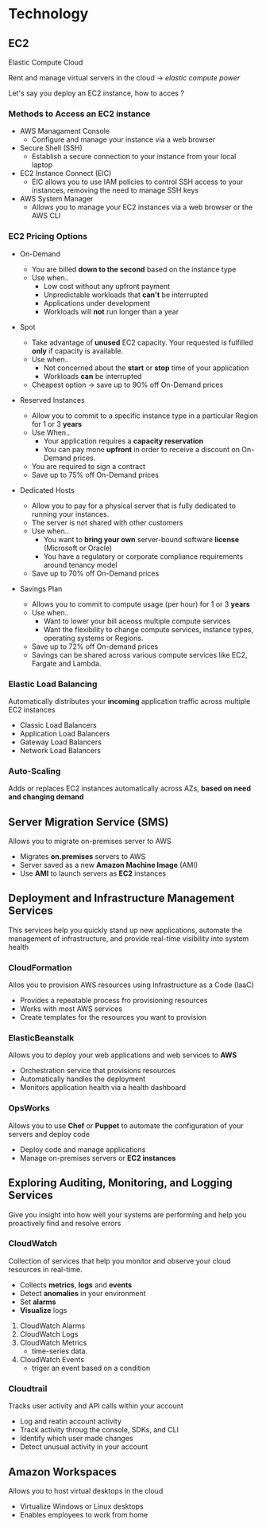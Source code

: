 # Technology

## EC2

Elastic Compute Cloud

Rent and manage virtual servers in the cloud -> *elastic compute power*

Let's say you deploy an EC2 instance, how to acces ?

### Methods to Access an EC2 instance

* AWS Managament Console
    * Configure and manage your instance via a web browser
* Secure Shell (SSH)
    * Establish a secure connection to your instance from your local laptop
* EC2 Instance Connect (EIC)
    * EIC allows you to use IAM policies to control SSH access to your instances, removing the need to manage SSH keys
* AWS System Manager
    * Allows you to manage your EC2 instances via a web browser or the AWS CLI

### EC2 Pricing Options

* On-Demand
    * You are billed **down to the second** based on the instance type
    * Use when..
        * Low cost without any upfront payment
        * Unpredictable workloads that **can't** be interrupted
        * Applications under development
        * Workloads will **not** run longer than a year

* Spot
    * Take advantage of **unused** EC2 capacity. Your requested is fulfilled **only** if capacity is available.
    * Use when..
        * Not concerned about the **start** or **stop** time of your application
        * Workloads **can** be interrupted
    * Cheapest option -> save up to 90% off On-Demand prices

* Reserved Instances
    * Allow you to commit to a specific instance type in a particular Region for 1 or 3 **years**
    * Use When..
        * Your application requires a **capacity reservation**
        * You can pay mone **upfront** in order to receive a discount on On-Demand prices.
    * You are required to sign a contract
    * Save up to 75% off On-Demand prices

* Dedicated Hosts
    * Allow you to pay for a physical server that is fully dedicated to running your instances.
    * The server is not shared with other customers
    * Use when..
        * You want to **bring your own** server-bound software **license** (Microsoft or Oracle)
        * You have a regulatory or corporate compliance requirements around tenancy model
    * Save up to 70% off On-Demand prices

* Savings Plan
    * Allows you to commit to compute usage (per hour) for 1 or 3 **years**
    * Use when..
        * Want to lower your bill aceoss multiple compute services
        * Want the flexibility to change compute services, instance types, operating systems or Regions.
    * Save up to 72% off On-demand prices
    * Savings can be shared across various compute services like EC2, Fargate and Lambda.

### Elastic Load Balancing

Automatically distributes your **incoming** application traffic across multiple EC2 instances

* Classic Load Balancers
* Application Load Balancers
* Gateway Load Balancers
* Network Load Balancers

### Auto-Scaling

Adds or replaces EC2 instances automatically across AZs, **based on need and changing demand**


## Server Migration Service (SMS)

Allows you to migrate on-premises server to AWS

* Migrates **on.premises** servers to AWS
* Server saved as a new **Amazon Machine Image** (AMI)
* Use **AMI** to launch servers as **EC2** instances

## Deployment and Infrastructure Management Services

This services help you quickly stand up new applications, automate the management of infrastructure, and provide real-time visibility into system health

### CloudFormation

Allos you to provision AWS resources using Infrastructure as a Code (IaaC)

* Provides a repeatable process fro provisioning resources
* Works with most AWS services
* Create templates for the resources you want to provision

### ElasticBeanstalk

Allows you to deploy your web applications and web services to **AWS**

* Orchestration service that provisions resources
* Automatically handles the deployment
* Monitors application health via a health dashboard

### OpsWorks

Allows you to use **Chef** or **Puppet** to automate the configuration of your servers and deploy code

* Deploy code and manage applications
* Manage on-premises servers or **EC2 instances**

## Exploring Auditing, Monitoring, and Logging Services

Give you insight into how well your systems are performing and help you proactively find and resolve errors

### CloudWatch

Collection of services that help you monitor and observe your cloud resources in real-time.

* Collects **metrics**, **logs** and **events**
* Detect **anomalies** in your environment
* Set **alarms**
* **Visualize** logs

1. CloudWatch Alarms
2. CloudWatch Logs
3. CloudWatch Metrics
    * time-series data.
4. CloudWatch Events
    * triger an event based on a condition

### Cloudtrail

Tracks user activity and API calls within your account

* Log and reatin account activity
* Track activity throug the console, SDKs, and CLI
* Identify which user made changes
* Detect unusual activity in your account

## Amazon Workspaces

Allows you to host virtual desktops in the cloud

* Virtualize Windows or Linux desktops
* Enables employees to work from home
